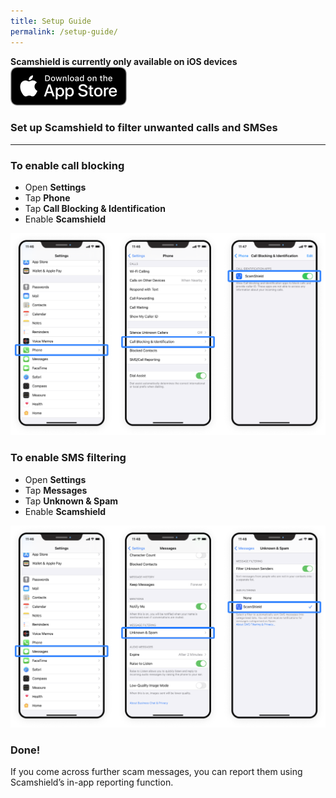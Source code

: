 ```yaml
---
title: Setup Guide
permalink: /setup-guide/
---
```

**Scamshield is currently only available on iOS devices**
[![Apple App Store](/images/applestore.png)](https://apps.apple.com/sg/app/scamshield/id1497144087)

### Set up Scamshield to filter unwanted calls and SMSes
---
### To enable call blocking
*  Open **Settings**
*  Tap **Phone**
*  Tap **Call Blocking & Identification**
*  Enable **Scamshield**

![](/images/setup-guide1.png)


### To enable SMS filtering
* Open **Settings**
* Tap **Messages**
* Tap **Unknown & Spam**
* Enable **Scamshield**

![](/images/setup-guide2.png)

### Done!
If you come across further scam messages, you can report them using Scamshield’s in-app reporting function.
